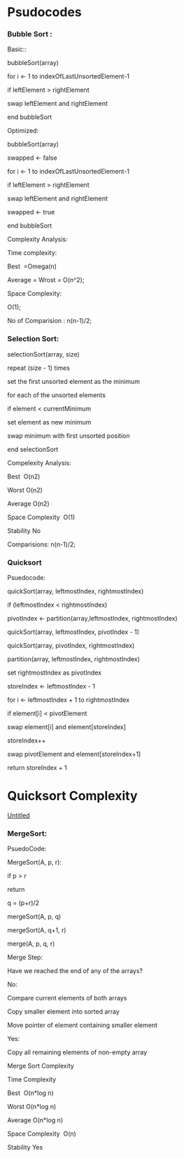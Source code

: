 # Psudocodes

### Bubble Sort :

Basic::

bubbleSort(array)

for i <- 1 to indexOfLastUnsortedElement-1

if leftElement > rightElement

swap leftElement and rightElement

end bubbleSort

Optimized:

bubbleSort(array)

swapped <- false

for i <- 1 to indexOfLastUnsortedElement-1

if leftElement > rightElement

swap leftElement and rightElement

swapped <- true

end bubbleSort

Complexity Analysis:

Time complexity:

Best  =Omega(n)

Average = Wrost = O(n^2);

Space Complexity:

O(1);

No of Comparision : n(n-1)/2;

### Selection Sort:

selectionSort(array, size)

repeat (size - 1) times

set the first unsorted element as the minimum

for each of the unsorted elements

if element < currentMinimum

set element as new minimum

swap minimum with first unsorted position

end selectionSort

Compelexity Analysis:

Best  O(n2)

Worst O(n2)

Average O(n2)

Space Complexity  O(1)

Stability No

Comparisions: n(n-1)/2;

### Quicksort

Psuedocode:

quickSort(array, leftmostIndex, rightmostIndex)

if (leftmostIndex < rightmostIndex)

pivotIndex <- partition(array,leftmostIndex, rightmostIndex)

quickSort(array, leftmostIndex, pivotIndex - 1)

quickSort(array, pivotIndex, rightmostIndex)

partition(array, leftmostIndex, rightmostIndex)

set rightmostIndex as pivotIndex

storeIndex <- leftmostIndex - 1

for i <- leftmostIndex + 1 to rightmostIndex

if element[i] < pivotElement

swap element[i] and element[storeIndex]

storeIndex++

swap pivotElement and element[storeIndex+1]

return storeIndex + 1

# Quicksort Complexity

[Untitled](https://www.notion.so/4f9c1163f6844d59bc0006b6442902b9)

### MergeSort:

PsuedoCode:

MergeSort(A, p, r):

if p > r

return

q = (p+r)/2

mergeSort(A, p, q)

mergeSort(A, q+1, r)

merge(A, p, q, r)

Merge Step:

Have we reached the end of any of the arrays?

No:

Compare current elements of both arrays

Copy smaller element into sorted array

Move pointer of element containing smaller element

Yes:

Copy all remaining elements of non-empty array

Merge Sort Complexity

Time Complexity

Best  O(n*log n)

Worst O(n*log n)

Average O(n*log n)

Space Complexity  O(n)

Stability Yes
